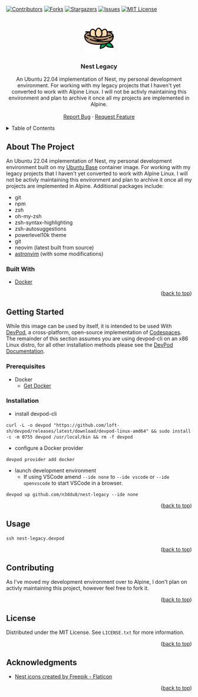 <!-- Improved compatibility of back to top link: See: https://github.com/othneildrew/Best-README-Template/pull/73 -->
<a name="readme-top"></a>
<!--
*** Thanks for checking out the Best-README-Template. If you have a suggestion
*** that would make this better, please fork the repo and create a pull request
*** or simply open an issue with the tag "enhancement".
*** Don't forget to give the project a star!
*** Thanks again! Now go create something AMAZING! :D
-->



<!-- PROJECT SHIELDS -->
<!--
*** I'm using markdown "reference style" links for readability.
*** Reference links are enclosed in brackets [ ] instead of parentheses ( ).
*** See the bottom of this document for the declaration of the reference variables
*** for contributors-url, forks-url, etc. This is an optional, concise syntax you may use.
*** https://www.markdownguide.org/basic-syntax/#reference-style-links
-->
[![Contributors][contributors-shield]][contributors-url]
[![Forks][forks-shield]][forks-url]
[![Stargazers][stars-shield]][stars-url]
[![Issues][issues-shield]][issues-url]
[![MIT License][license-shield]][license-url]



<!-- PROJECT LOGO -->
<br />
<div align="center">
  <a href="https://github.com/n3ddu8/nest-legacy">
    <img src="images/logo.png" alt="Logo" width="80" height="80">
  </a>

<h3 align="center">Nest Legacy</h3>

  <p align="center">
    An Ubuntu 22.04 implementation of Nest, my personal development environment. For working with my legacy projects that I haven't yet converted to work with Alpine Linux. I will not be activly maintaining this environment and plan to archive it once all my projects are implemented in Alpine.
    <br />
    <br />
    <a href="https://github.com/n3ddu8/nest-legacy/issues/new?labels=bug&template=bug-report---.md">Report Bug</a>
    ·
    <a href="https://github.com/n3ddu8/nest-legacy/issues/new?labels=enhancement&template=feature-request---.md">Request Feature</a>
  </p>
</div>



<!-- TABLE OF CONTENTS -->
<details>
  <summary>Table of Contents</summary>
  <ol>
    <li>
      <a href="#about-the-project">About The Project</a>
      <ul>
        <li><a href="#built-with">Built With</a></li>
      </ul>
    </li>
    <li>
      <a href="#getting-started">Getting Started</a>
      <ul>
        <li><a href="#prerequisites">Prerequisites</a></li>
        <li><a href="#installation">Installation</a></li>
      </ul>
    </li>
    <li><a href="#usage">Usage</a></li>
    <li><a href="#contributing">Contributing</a></li>
    <li><a href="#license">License</a></li>
    <li><a href="#acknowledgments">Acknowledgments</a></li>
  </ol>
</details>



<!-- ABOUT THE PROJECT -->
## About The Project

An Ubuntu 22.04 implementation of Nest, my personal development environment built on my [Ubuntu Base](ubuntu-base) container image. For working with my legacy projects that I haven't yet converted to work with Alpine Linux. I will not be activly maintaining this environment and plan to archive it once all my projects are implemented in Alpine.
Additional packages include:
* git
* npm
* zsh
* oh-my-zsh
* zsh-syntax-highlighting
* zsh-autosuggestions
* powerlevel10k theme
* git
* neovim (latest built from source)
* [astronvim](astronvim) (with some modifications)

### Built With

* [Docker](https://www.docker.com/)

<p align="right">(<a href="#readme-top">back to top</a>)</p>



<!-- GETTING STARTED -->
## Getting Started

While this image can be used by itself, it is intended to be used With [DevPod](devpod), a cross-platform, open-source implementation of [Codespaces](codespaces). The remainder of this section assumes you are using devpod-cli on an x86 Linux distro, for all other installation methods please see the [DevPod Documentation](devpod-docs).

### Prerequisites

* Docker
  * [Get Docker](https://docs.docker.com/get-docker/)

### Installation

* install devpod-cli
```shell
curl -L -o devpod "https://github.com/loft-sh/devpod/releases/latest/download/devpod-linux-amd64" && sudo install -c -m 0755 devpod /usr/local/bin && rm -f devpod
```

* configure a Docker provider
```shell
devpod provider add docker
```

* launch development environment
  * If using VSCode amend `--ide none` to `--ide vscode` or `--ide openvscode` to start VSCode in a browser.
```shell
devpod up github.com/n3ddu8/nest-legacy --ide none
```

<p align="right">(<a href="#readme-top">back to top</a>)</p>


<!-- USAGE EXAMPLES -->
## Usage

```shell
ssh nest-legacy.devpod
```

<p align="right">(<a href="#readme-top">back to top</a>)</p>



<!-- CONTRIBUTING -->
## Contributing

As I've moved my development environment over to Alpine, I don't plan on activly maintaining this project, however feel free to fork it.

<p align="right">(<a href="#readme-top">back to top</a>)</p>



<!-- LICENSE -->
## License

Distributed under the MIT License. See `LICENSE.txt` for more information.

<p align="right">(<a href="#readme-top">back to top</a>)</p>



<!-- ACKNOWLEDGMENTS -->
## Acknowledgments

* [Nest icons created by Freepik - Flaticon](https://www.flaticon.com/free-icons/nest)

<p align="right">(<a href="#readme-top">back to top</a>)</p>



<!-- MARKDOWN LINKS & IMAGES -->
<!-- https://www.markdownguide.org/basic-syntax/#reference-style-links -->
[contributors-shield]: https://img.shields.io/github/contributors/n3ddu8/nest-legacy.svg?style=for-the-badge
[contributors-url]: https://github.com/n3ddu8/nest-legacy/graphs/contributors
[forks-shield]: https://img.shields.io/github/forks/n3ddu8/nest-legacy.svg?style=for-the-badge
[forks-url]: https://github.com/n3ddu8/nest-legacy/network/members
[stars-shield]: https://img.shields.io/github/stars/n3ddu8/nest-legacy.svg?style=for-the-badge
[stars-url]: https://github.com/n3ddu8/nest-legacy/stargazers
[issues-shield]: https://img.shields.io/github/issues/n3ddu8/nest-legacy.svg?style=for-the-badge
[issues-url]: https://github.com/n3ddu8/nest-legacy/issues
[license-shield]: https://img.shields.io/github/license/n3ddu8/nest-legacy.svg?style=for-the-badge
[license-url]: https://github.com/n3ddu8/nest-legacy/blob/master/LICENSE.txt
[ubuntu-base]: https://github.com/n3ddu8/ubuntu-base
[astronvim]: https://astronvim.com/
[devpod]: https://devpod.sh/
[devpod-docs]: https://devpod.sh/docs/what-is-devpod
[codespaces]: https://github.com/features/codespaces
